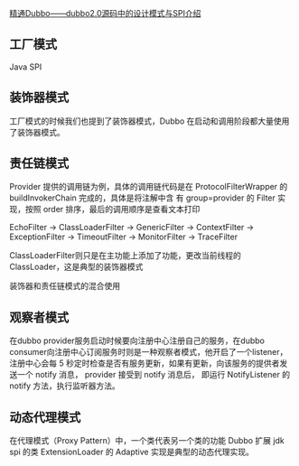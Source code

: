 [精通Dubbo——dubbo2.0源码中的设计模式与SPI介绍](https://blog.csdn.net/fuyuwei2015/article/details/72857722)

## 工厂模式
Java SPI

## 装饰器模式
工厂模式的时候我们也提到了装饰器模式，Dubbo 在启动和调用阶段都大量使用了装饰器模式。 

## 责任链模式
Provider 提供的调用链为例，具体的调用链代码是在 ProtocolFilterWrapper 的 buildInvokerChain 完成的，具体是将注解中含 
有 group=provider 的 Filter 实现，按照 order 排序，最后的调用顺序是查看文本打印 

EchoFilter -> ClassLoaderFilter -> GenericFilter -> ContextFilter -> ExceptionFilter -> TimeoutFilter -> MonitorFilter -> TraceFilter

ClassLoaderFilter则只是在主功能上添加了功能，更改当前线程的 ClassLoader，这是典型的装饰器模式

装饰器和责任链模式的混合使用

## 观察者模式

在dubbo provider服务启动时候要向注册中心注册自己的服务，在dubbo consumer向注册中心订阅服务时则是一种观察者模式，他开启了一个listener，
注册中心会每 5 秒定时检查是否有服务更新，如果有更新，向该服务的提供者发送一个 notify 消息， provider 接受到 notify 消息后，
即运行 NotifyListener 的 notify 方法，执行监听器方法。

## 动态代理模式
在代理模式（Proxy Pattern）中，一个类代表另一个类的功能 
Dubbo 扩展 jdk spi 的类 ExtensionLoader 的 Adaptive 实现是典型的动态代理实现。
